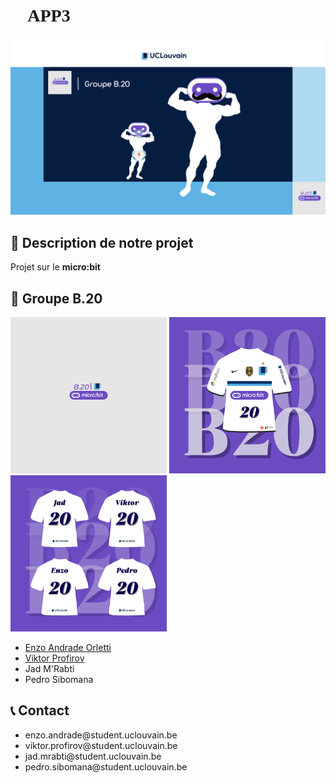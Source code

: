 <h1 align="left"> <span style="font-family: 'Georgia', serif;">🌟 APP3 🌟</span> </h1>


<p style="display: inline;">
  <img src="./images/background.png" alt="Background image" width="750" style="margin: 0; padding: 0;">
</p>

<h2 align="left">📜 Description de notre projet</h2>
<p>Projet sur le <strong>micro:bit</strong></p>

<h2 align="left">👥 Groupe B.20</h2>

<p style="display: inline;">
  <img src="./images/mini.png" alt="Mini logo" width="250" style="margin: 0; padding: 0;">
  <img src="./images/logo.png" alt="APP3 Logo" width="250" style="margin: 0; padding: 0;">
  <img src="./images/squad.png" alt="Squad Photo" width="250" style="margin: 0; padding: 0;">
</p>

<ul>
  <li><a href="https://github.com/orlettienzo">Enzo Andrade Orletti</a></li>
  <li><a href="https://github.com/VikPr555">Viktor Profirov</a></li>
  <li>Jad M'Rabti</li>
  <li>Pedro Sibomana</li>
  
</ul>



<h2 align="left">📞 Contact</h2>
<ul>
  <li>enzo.andrade@student.uclouvain.be</li>
  <li>viktor.profirov@student.uclouvain.be</li>
  <li>jad.mrabti@student.uclouvain.be</li>
  <li>pedro.sibomana@student.uclouvain.be</li>
</ul>




